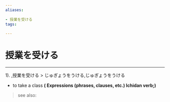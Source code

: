 ```yaml
---
aliases:
    
- 授業を受ける
tags:
    
---
```


# 授業を受ける
---
1).
,授業を受ける > じゅぎょうをうける,じゅぎょうをうける

- to take a class
**( Expressions (phrases, clauses, etc.) Ichidan verb;)**
> see also: 
            